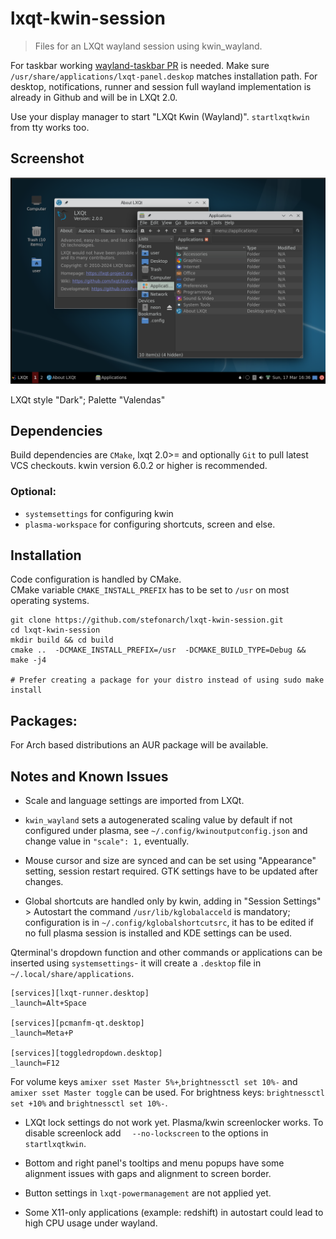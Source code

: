 # lxqt-kwin-session

>Files for an LXQt wayland session using kwin_wayland.

For taskbar working [wayland-taskbar PR](https://github.com/lxqt/lxqt-panel/pull/2031) is needed.
Make sure `/usr/share/applications/lxqt-panel.deskop`  matches installation path.
For desktop, notifications, runner and session full wayland implementation is already in Github and
will be in LXQt 2.0.

Use your display manager to start "LXQt Kwin (Wayland)".
`startlxqtkwin` from tty works too.

## Screenshot

![LXQt-kwin dark](lxqt-kwin.png)

LXQt style "Dark"; Palette "Valendas"

## Dependencies

Build dependencies are `CMake`, lxqt 2.0>= and optionally
`Git` to pull latest VCS checkouts. kwin version 6.0.2 or higher is recommended.

### Optional:

* `systemsettings` for configuring kwin
* `plasma-workspace` for configuring shortcuts, screen and else.


## Installation

Code configuration is handled by CMake.<br>
CMake variable `CMAKE_INSTALL_PREFIX` has to be set to `/usr` on most operating systems.

```
git clone https://github.com/stefonarch/lxqt-kwin-session.git
cd lxqt-kwin-session
mkdir build && cd build
cmake ..  -DCMAKE_INSTALL_PREFIX=/usr  -DCMAKE_BUILD_TYPE=Debug && make -j4

# Prefer creating a package for your distro instead of using sudo make install

```

## Packages:

For Arch based distributions an AUR package will be available.

## Notes and Known Issues

* Scale and language settings are imported from LXQt.

* `kwin_wayland` sets a autogenerated scaling value by default if not configured under plasma, see
`~/.config/kwinoutputconfig.json` and change value in `"scale": 1,` eventually.

* Mouse cursor and size are synced and can be set using "Appearance" setting,
session restart required. GTK settings have to be updated after changes.

* Global shortcuts are handled only by kwin, adding in "Session Settings" > Autostart the command `/usr/lib/kglobalacceld` is mandatory; configuration is in `~/.config/kglobalshortcutsrc`, it has to be edited if no full plasma session is installed and KDE settings can be used.


Qterminal's dropdown function and other commands or applications can be inserted using
`systemsettings`- it will create a `.desktop` file in `~/.local/share/applications`.

```
[services][lxqt-runner.desktop]
_launch=Alt+Space

[services][pcmanfm-qt.desktop]
_launch=Meta+P

[services][toggledropdown.desktop]
_launch=F12

```
For volume keys `amixer sset Master 5%+`,`brightnessctl set 10%-` and
  `amixer sset Master toggle` can be used.
For brightness keys: `brightnessctl set +10%` and `brightnessctl set 10%-`.

* LXQt lock settings do not work yet. Plasma/kwin  screenlocker works. To disable
screenlock add `  --no-lockscreen` to the options in `startlxqtkwin`.

* Bottom and right panel's tooltips and menu popups have some alignment issues
with gaps and alignment to screen border.

* Button settings in `lxqt-powermanagement` are not applied yet.
  
* Some X11-only applications (example: redshift) in autostart
  could lead to high CPU usage under wayland.


[AUR]:                    https://aur.archlinux.org/packages/lxqt-kwin-session-git
